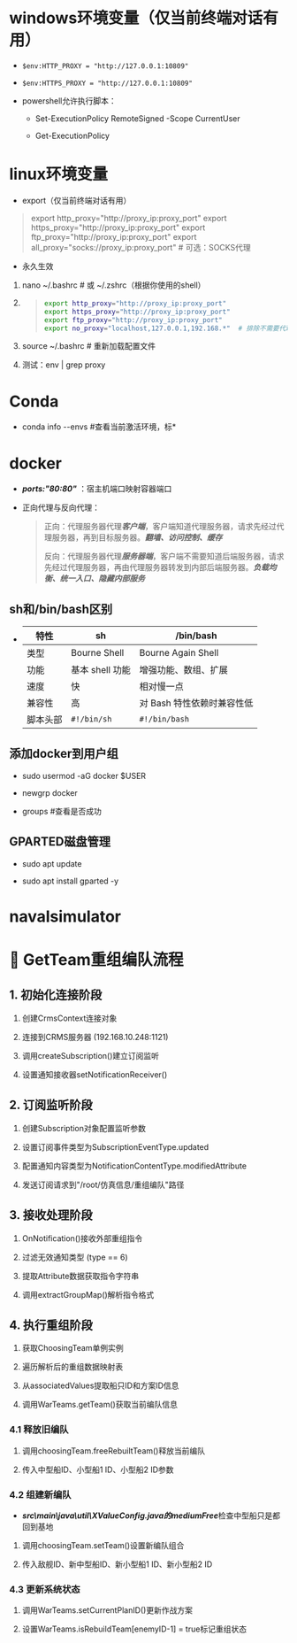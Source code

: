 # windows环境变量（仅当前终端对话有用）

- ```
  $env:HTTP_PROXY = "http://127.0.0.1:10809"
  ```

- ```
  $env:HTTPS_PROXY = "http://127.0.0.1:10809"
  ```

- powershell允许执行脚本：

  - Set-ExecutionPolicy RemoteSigned -Scope CurrentUser

  - Get-ExecutionPolicy

# linux环境变量

- export（仅当前终端对话有用）

> export http_proxy="http://proxy_ip:proxy_port"
> export https_proxy="http://proxy_ip:proxy_port"
> export ftp_proxy="http://proxy_ip:proxy_port"
> export all_proxy="socks://proxy_ip:proxy_port"  # 可选：SOCKS代理

- 永久生效

1. nano ~/.bashrc  # 或 ~/.zshrc（根据你使用的shell）

2. > ```sh
   > export http_proxy="http://proxy_ip:proxy_port"
   > export https_proxy="http://proxy_ip:proxy_port"
   > export ftp_proxy="http://proxy_ip:proxy_port"
   > export no_proxy="localhost,127.0.0.1,192.168.*"  # 排除不需要代理的地址
   > ```

3. source ~/.bashrc  # 重新加载配置文件
4. 测试：env | grep proxy

# Conda

- conda info --envs   #查看当前激活环境，标*

# docker

- ***ports:"80:80"*** ：宿主机端口映射容器端口

- 正向代理与反向代理：

  > 正向：代理服务器代理***客户端***，客户端知道代理服务器，请求先经过代理服务器，再到目标服务器。***翻墙、访问控制、缓存***
  >
  > 反向：代理服务器代理***服务器端***，客户端不需要知道后端服务器，请求先经过代理服务器，再由代理服务器转发到内部后端服务器。***负载均衡、统一入口、隐藏内部服务***

## sh和/bin/bash区别

- | 特性     | sh              | /bin/bash                  |
  | -------- | --------------- | -------------------------- |
  | 类型     | Bourne Shell    | Bourne Again Shell         |
  | 功能     | 基本 shell 功能 | 增强功能、数组、扩展       |
  | 速度     | 快              | 相对慢一点                 |
  | 兼容性   | 高              | 对 Bash 特性依赖时兼容性低 |
  | 脚本头部 | `#!/bin/sh`     | `#!/bin/bash`              |

## 添加docker到用户组

- sudo usermod -aG docker $USER

- newgrp docker
- groups #查看是否成功

## GPARTED磁盘管理

- sudo apt update

- sudo apt install gparted -y

# navalsimulator

# 🎯 GetTeam重组编队流程

## 1. 初始化连接阶段

1. 创建CrmsContext连接对象

2. 连接到CRMS服务器 (192.168.10.248:1121)

3. 调用createSubscription()建立订阅监听

4. 设置通知接收器setNotificationReceiver()

## 2. 订阅监听阶段

1. 创建Subscription对象配置监听参数

2. 设置订阅事件类型为SubscriptionEventType.updated

3. 配置通知内容类型为NotificationContentType.modifiedAttribute

4. 发送订阅请求到"/root/仿真信息/重组编队"路径

## 3. 接收处理阶段

1. OnNotification()接收外部重组指令

2. 过滤无效通知类型 (type == 6)

3. 提取Attribute数据获取指令字符串

4. 调用extractGroupMap()解析指令格式

## 4. 执行重组阶段

1. 获取ChoosingTeam单例实例

2. 遍历解析后的重组数据映射表

3. 从associatedValues提取船只ID和方案ID信息

4. 调用WarTeams.getTeam()获取当前编队信息

### 4.1 释放旧编队

1. 调用choosingTeam.freeRebuiltTeam()释放当前编队

1. 传入中型船ID、小型船1 ID、小型船2 ID参数

### 4.2 组建新编队

- ***src\main\java\util\XValueConfig.java的mediumFree***检查中型船只是都回到基地

1. 调用choosingTeam.setTeam()设置新编队组合

1. 传入敌舰ID、新中型船ID、新小型船1 ID、新小型船2 ID

### 4.3 更新系统状态

1. 调用WarTeams.setCurrentPlanID()更新作战方案

1. 设置WarTeams.isRebuildTeam[enemyID-1] = true标记重组状态